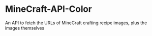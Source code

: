 # MineCraft-API-Color
An API to fetch the URLs of MineCraft crafting recipe images, plus the images themselves

